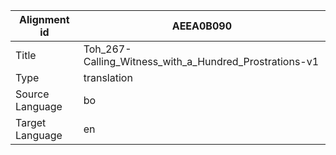 |Alignment id | AEEA0B090
| --- | --- 
|Title | Toh_267-Calling_Witness_with_a_Hundred_Prostrations-v1 
|Type | translation
|Source Language | bo
|Target Language | en
